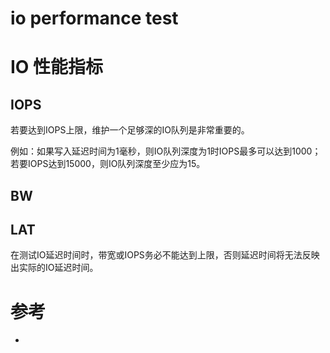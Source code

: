 io performance test
===================

# IO 性能指标
## IOPS

若要达到IOPS上限，维护一个足够深的IO队列是非常重要的。

例如：如果写入延迟时间为1毫秒，则IO队列深度为1时IOPS最多可以达到1000；若要IOPS达到15000，则IO队列深度至少应为15。

## BW

## LAT

在测试IO延迟时间时，带宽或IOPS务必不能达到上限，否则延迟时间将无法反映出实际的IO延迟时间。



# 参考
 * []()
 